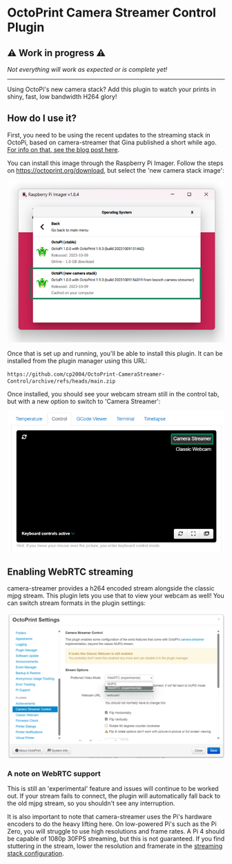 # OctoPrint Camera Streamer Control Plugin

## ⚠️ Work in progress ⚠️

*Not everything will work as expected or is complete yet!*

---

Using OctoPi's new camera stack? Add this plugin to watch your prints in shiny, fast, low bandwidth H264 glory!

## How do I use it?

First, you need to be using the recent updates to the streaming stack in OctoPi, based on camera-streamer that
Gina published a short while ago. [For info on that, see the blog post here](https://octoprint.org/blog/2023/05/24/a-new-camera-stack-for-octopi/).

You can install this image through the Raspberry Pi Imager. Follow the steps on <https://octoprint.org/download>,
but select the 'new camera stack image':

![Image highlighting the correct image in the Pi imager](images/pi_imager.png)

Once that is set up and running, you'll be able to install this plugin. It can be installed from the plugin manager
using this URL:

```
https://github.com/cp2004/OctoPrint-CameraStreamer-Control/archive/refs/heads/main.zip
```

Once installed, you should see your webcam stream still in the control tab,
but with a new option to switch to 'Camera Streamer':

![Image showing the new option in the control tab](images/control_tab.png)

## Enabling WebRTC streaming

camera-streamer provides a h264 encoded stream alongside the classic mjpg stream. This plugin lets you use that
to view your webcam as well! You can switch stream formats in the plugin settings:

![Image showing the new option in the settings tab](images/settings_tab.png)

### A note on WebRTC support

This is still an 'experimental' feature and issues will continue to be worked out. If your stream fails to connect,
the plugin will automatically fall back to the old mjpg stream, so you shouldn't see any interruption.

It is also important to note that camera-streamer uses the Pi's hardware encoders to do the heavy lifting here. On
low-powered Pi's such as the Pi Zero, you will struggle to use high resolutions and frame rates. A Pi 4 should be
capable of 1080p 30FPS streaming, but this is not guaranteed. If you find stuttering in the stream, lower the resolution
and framerate in the [streaming stack configuration](https://faq.octoprint.org/camera-streamer-config).
